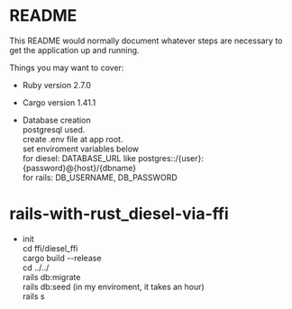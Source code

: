 # README

This README would normally document whatever steps are necessary to get the
application up and running.

Things you may want to cover:

* Ruby version
2.7.0

* Cargo version
1.41.1

* Database creation  
postgresql used.  
create .env file at app root.  
set enviroment variables below  
  for diesel: DATABASE_URL like postgres::/{user}:{password}@{host}/{dbname}  
  for rails: DB_USERNAME, DB_PASSWORD  

# rails-with-rust_diesel-via-ffi
* init  
cd ffi/diesel_ffi  
cargo build --release  
cd ../../  
rails db:migrate  
rails db:seed (in my enviroment, it takes an hour)  
rails s  
